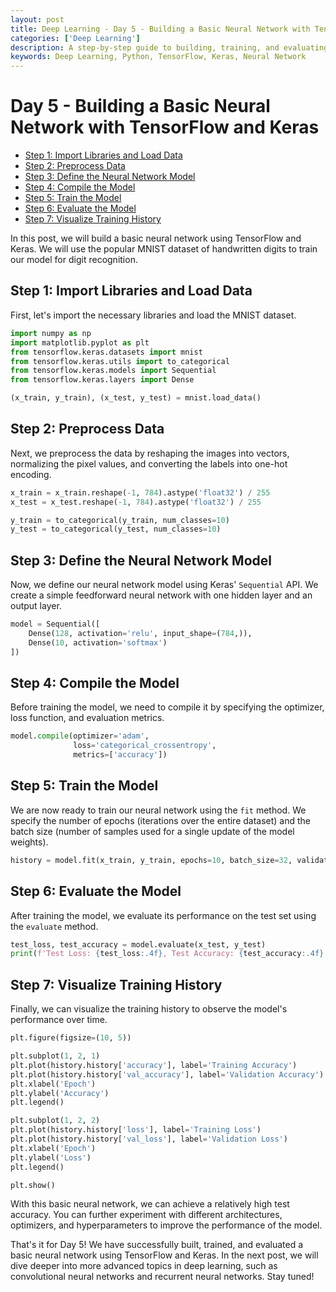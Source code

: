 ```yaml
---
layout: post
title: Deep Learning - Day 5 - Building a Basic Neural Network with TensorFlow and Keras
categories: ['Deep Learning']
description: A step-by-step guide to building, training, and evaluating a basic neural network using TensorFlow and Keras.
keywords: Deep Learning, Python, TensorFlow, Keras, Neural Network
---
```

# Day 5 - Building a Basic Neural Network with TensorFlow and Keras

- [Step 1: Import Libraries and Load Data](#step-1-import-libraries-and-load-data)
- [Step 2: Preprocess Data](#step-2-preprocess-data)
- [Step 3: Define the Neural Network Model](#step-3-define-the-neural-network-model)
- [Step 4: Compile the Model](#step-4-compile-the-model)
- [Step 5: Train the Model](#step-5-train-the-model)
- [Step 6: Evaluate the Model](#step-6-evaluate-the-model)
- [Step 7: Visualize Training History](#step-7-visualize-training-history)

In this post, we will build a basic neural network using TensorFlow and Keras. We will use the popular MNIST dataset of handwritten digits to train our model for digit recognition.

## Step 1: Import Libraries and Load Data

First, let's import the necessary libraries and load the MNIST dataset.

```python
import numpy as np
import matplotlib.pyplot as plt
from tensorflow.keras.datasets import mnist
from tensorflow.keras.utils import to_categorical
from tensorflow.keras.models import Sequential
from tensorflow.keras.layers import Dense

(x_train, y_train), (x_test, y_test) = mnist.load_data()
```

## Step 2: Preprocess Data

Next, we preprocess the data by reshaping the images into vectors, normalizing the pixel values, and converting the labels into one-hot encoding.

```python
x_train = x_train.reshape(-1, 784).astype('float32') / 255
x_test = x_test.reshape(-1, 784).astype('float32') / 255

y_train = to_categorical(y_train, num_classes=10)
y_test = to_categorical(y_test, num_classes=10)
```

## Step 3: Define the Neural Network Model

Now, we define our neural network model using Keras' `Sequential` API. We create a simple feedforward neural network with one hidden layer and an output layer.

```python
model = Sequential([
    Dense(128, activation='relu', input_shape=(784,)),
    Dense(10, activation='softmax')
])
```

## Step 4: Compile the Model

Before training the model, we need to compile it by specifying the optimizer, loss function, and evaluation metrics.

```python
model.compile(optimizer='adam',
              loss='categorical_crossentropy',
              metrics=['accuracy'])
```

## Step 5: Train the Model

We are now ready to train our neural network using the `fit` method. We specify the number of epochs (iterations over the entire dataset) and the batch size (number of samples used for a single update of the model weights).

```python
history = model.fit(x_train, y_train, epochs=10, batch_size=32, validation_split=0.1)
```

## Step 6: Evaluate the Model

After training the model, we evaluate its performance on the test set using the `evaluate` method.

```python
test_loss, test_accuracy = model.evaluate(x_test, y_test)
print(f'Test Loss: {test_loss:.4f}, Test Accuracy: {test_accuracy:.4f}')
```

## Step 7: Visualize Training History

Finally, we can visualize the training history to observe the model's performance over time.

```python
plt.figure(figsize=(10, 5))

plt.subplot(1, 2, 1)
plt.plot(history.history['accuracy'], label='Training Accuracy')
plt.plot(history.history['val_accuracy'], label='Validation Accuracy')
plt.xlabel('Epoch')
plt.ylabel('Accuracy')
plt.legend()

plt.subplot(1, 2, 2)
plt.plot(history.history['loss'], label='Training Loss')
plt.plot(history.history['val_loss'], label='Validation Loss')
plt.xlabel('Epoch')
plt.ylabel('Loss')
plt.legend()

plt.show()
```



With this basic neural network, we can achieve a relatively high test accuracy. You can further experiment with different architectures, optimizers, and hyperparameters to improve the performance of the model. 

That's it for Day 5! We have successfully built, trained, and evaluated a basic neural network using TensorFlow and Keras. In the next post, we will dive deeper into more advanced topics in deep learning, such as convolutional neural networks and recurrent neural networks. Stay tuned!
